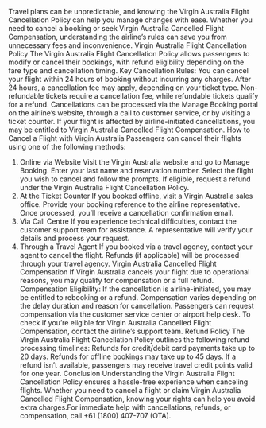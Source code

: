 Travel plans can be unpredictable, and knowing the Virgin Australia Flight Cancellation Policy can help you manage changes with ease. Whether you need to cancel a booking or seek Virgin Australia Cancelled Flight Compensation, understanding the airline’s rules can save you from unnecessary fees and inconvenience.
Virgin Australia Flight Cancellation Policy
The Virgin Australia Flight Cancellation Policy allows passengers to modify or cancel their bookings, with refund eligibility depending on the fare type and cancellation timing.
Key Cancellation Rules:
You can cancel your flight within 24 hours of booking without incurring any charges.
After 24 hours, a cancellation fee may apply, depending on your ticket type.
Non-refundable tickets require a cancellation fee, while refundable tickets qualify for a refund.
Cancellations can be processed via the Manage Booking portal on the airline’s website, through a call to customer service, or by visiting a ticket counter.
If your flight is affected by airline-initiated cancellations, you may be entitled to Virgin Australia Cancelled Flight Compensation.
How to Cancel a Flight with Virgin Australia
Passengers can cancel their flights using one of the following methods:
1. Online via Website
Visit the Virgin Australia website and go to Manage Booking.
Enter your last name and reservation number.
Select the flight you wish to cancel and follow the prompts.
If eligible, request a refund under the Virgin Australia Flight Cancellation Policy.
2. At the Ticket Counter
If you booked offline, visit a Virgin Australia sales office.
Provide your booking reference to the airline representative.
Once processed, you’ll receive a cancellation confirmation email.
3. Via Call Centre
If you experience technical difficulties, contact the customer support team for assistance.
A representative will verify your details and process your request.
4. Through a Travel Agent
If you booked via a travel agency, contact your agent to cancel the flight.
Refunds (if applicable) will be processed through your travel agency.
Virgin Australia Cancelled Flight Compensation
If Virgin Australia cancels your flight due to operational reasons, you may qualify for compensation or a full refund.
Compensation Eligibility:
If the cancellation is airline-initiated, you may be entitled to rebooking or a refund.
Compensation varies depending on the delay duration and reason for cancellation.
Passengers can request compensation via the customer service center or airport help desk.
To check if you’re eligible for Virgin Australia Cancelled Flight Compensation, contact the airline’s support team.
Refund Policy
The Virgin Australia Flight Cancellation Policy outlines the following refund processing timelines:
Refunds for credit/debit card payments take up to 20 days.
Refunds for offline bookings may take up to 45 days.
If a refund isn’t available, passengers may receive travel credit points valid for one year.
Conclusion
Understanding the Virgin Australia Flight Cancellation Policy ensures a hassle-free experience when canceling flights. Whether you need to cancel a flight or claim Virgin Australia Cancelled Flight Compensation, knowing your rights can help you avoid extra charges.For immediate help with cancellations, refunds, or compensation, call +61 (1800) 407-707 (OTA).
